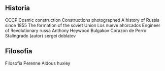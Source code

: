 ## Historia
CCCP Cosmic construction Constructions photographed
A history of Russia since 1855
The formation of the soviet Union
Los nueve ahorcados
Engineer of Revolutionary russa Anthony Heywood
Bulgakov Corazon de Perro
Stalingrado
(autor) sergei doblatov


## Filosofia
Filosofia Perenne Aldous huxley
